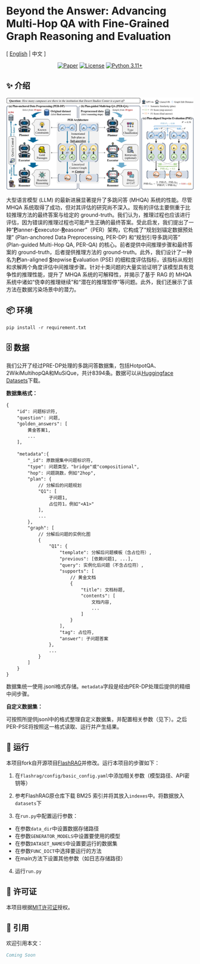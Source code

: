 # Beyond the Answer: Advancing Multi-Hop QA with Fine-Grained Graph Reasoning and Evaluation

\[ [English](README.md) | 中文 \]

<div align="center"> 

[![Paper](https://img.shields.io/badge/Paper-ACL-red)]() [![License](https://img.shields.io/badge/License-MIT-green.svg)](https://github.com/GenIRAG/PER-PSE/blob/main/LICENSE) [![Python 3.11+](https://img.shields.io/badge/python-3.11+-blue.svg)](https://www.python.org/downloads/release/python-3112/) 
</div>

## ✨ 介绍
<p align="center">

<img src="figures/framework.jpg">
</p>

大型语言模型 (LLM) 的最新进展显著提升了多跳问答 (MHQA) 系统的性能。尽管 MHQA 系统取得了成功，但对其评估的研究尚不深入。现有的评估主要侧重于比较推理方法的最终答案与给定的 ground-truth。我们认为，推理过程也应该进行评估，因为错误的推理过程也可能产生正确的最终答案。受此启发，我们提出了一种“<u>**P**</u>lanner-<u>**E**</u>executor-<u>**R**</u>easoner”（PER）架构，它构成了“规划划锚定数据预处理” (Plan-anchored Data Preprocessing, PER-DP) 和“规划引导多跳问答” (Plan-guided Multi-Hop QA, PER-QA) 的核心。前者提供中间推理步骤和最终答案的 ground-truth，后者提供推理方法的 ground-truth。此外，我们设计了一种名为<u>**P**</u>lan-aligned <u>**S**</u>tepwise <u>**E**</u>valuation (PSE) 的细粒度评估指标，该指标从规划和求解两个角度评估中间推理步骤。针对十类问题的大量实验证明了该模型具有竞争性的推理性能，提升了 MHQA 系统的可解释性，并揭示了基于 RAG 的 MHQA 系统中诸如“侥幸的推理继续”和“潜在的推理暂停”等问题。此外，我们还展示了该方法在数据污染场景中的潜力。

## 📦 环境

``` pip
pip install -r requirement.txt
```

## 🗄️ 数据

我们公开了经过PRE-DP处理的多跳问答数据集，包括HotpotQA、2WikiMultihopQA和MuSiQue，共计8394条。数据可以从[Huggingface Datasets](https://huggingface.co/datasets/GenIRAG/PER-PSE)下载。

**数据集格式：**
```jsonl
{
    "id": 问题标识符,
    "question": 问题,
    "golden_answers": [
        黄金答案1, 
        ...
    ],

    "metadata":{
        "_id": 原数据集中问题标识符,
        "type": 问题类型，"bridge"或"compositional",
        "hop": 问题跳数，例如"2hop",
        "plan": {
            // 分解后的问题规划
            "Q1": [
                子问题1,
                占位符1，例如"<A1>"
            ],
            ...
        },
        "graph": [
            // 分解后问题的实例化图
            {
                "Q1": {
                    "template": 分解后问题模板（含占位符）,
                    "previous": [依赖问题1, ...],
                    "query": 实例化后问题（不含占位符）,
                    "supports": [
                        // 黄金文档
                        {
                            "title": 文档标题,
                            "contents": [
                                文档内容,
                                ...
                            ]
                        }
                    ],
                    "tag": 占位符,
                    "answer": 子问题答案
                },
                ...
            }
        ]
    }
}
```
数据集统一使用.jsonl格式存储。`metadata`字段是经由PER-DP处理后提供的精细中间步骤。

**自定义数据集：**

可按照所提供jsonl中的格式整理自定义数据集，并配置相关参数（见下）。之后PER-PSE将按照这一格式读取、运行并产生结果。

## 🚀 运行

本项目fork自开源项目[FlashRAG](https://github.com/RUC-NLPIR/FlashRAG)并修改。运行本项目的步骤如下：

1. 在`flashrag/config/basic_config.yaml`中添加相关参数（模型路径、API密钥等）

2. 参考FlashRAG原仓库下载 BM25 索引并将其放入`indexes`中。将数据放入`datasets`下

3. 在`run.py`中配置运行参数：
- 在参数`data_dir`中设置数据存储路径
- 在参数`GENERATOR_MODELS`中设置要使用的模型
- 在参数`DATASET_NAMES`中设置要运行的数据集
- 在参数`FUNC_DICT`中选择要运行的方法
- 在main方法下设置其他参数（如日志存储路径）

4. 运行`run.py`

## 🔖 许可证

本项目根据[MIT许可证](LICENSE)授权。

## 🔭 引用
欢迎引用本文：
```bibtex
Coming Soon
```
